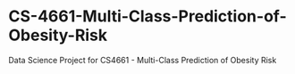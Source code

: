 # CS-4661-Multi-Class-Prediction-of-Obesity-Risk
Data Science Project for CS4661 - Multi-Class Prediction of Obesity Risk
